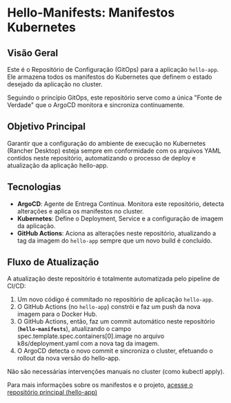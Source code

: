 # Hello-Manifests: Manifestos Kubernetes

## Visão Geral

Este é o Repositório de Configuração (GitOps) para a aplicação `hello-app`. Ele armazena todos os manifestos do Kubernetes que definem o estado desejado da aplicação no cluster.

Seguindo o princípio GitOps, este repositório serve como a única "Fonte de Verdade" que o ArgoCD monitora e sincroniza continuamente.

## Objetivo Principal

Garantir que a configuração do ambiente de execução no Kubernetes (Rancher Desktop) esteja sempre em conformidade com os arquivos YAML contidos neste repositório, automatizando o processo de deploy e atualização da aplicação hello-app.

## Tecnologias

* **ArgoCD**: Agente de Entrega Contínua. Monitora este repositório, detecta alterações e aplica os manifestos no cluster.
* **Kubernetes**: Define o Deployment, Service e a configuração de imagem da aplicação.
* **GitHub Actions**: Aciona as alterações neste repositório, atualizando a tag da imagem do `hello-app` sempre que um novo build é concluído.

## Fluxo de Atualização

A atualização deste repositório é totalmente automatizada pelo pipeline de CI/CD:

1. Um novo código é commitado no repositório de aplicação `hello-app`.
2. O GitHub Actions (no `hello-app`) constrói e faz um push da nova imagem para o Docker Hub.
3. O GitHub Actions, então, faz um commit automático neste repositório (**`hello-manifests`**), atualizando o campo spec.template.spec.containers[0].image no arquivo k8s/deployment.yaml com a nova tag da imagem.
4. O ArgoCD detecta o novo commit e sincroniza o cluster, efetuando o rollout da nova versão do hello-app.

Não são necessárias intervenções manuais no cluster (como kubectl apply).

Para mais informações sobre os manifestos e o projeto, [acesse o repositório principal (hello-app)](https://github.com/StefaniRitter/Hello-App)






